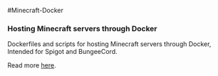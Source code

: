 #Minecraft-Docker
### Hosting Minecraft servers through Docker

Dockerfiles and scripts for hosting Minecraft servers through Docker, Intended for Spigot and BungeeCord.

Read more [here](http://www.spigotmc.org/threads/concept-spigot-or-bungeecord-in-a-docker-container.9170/).
